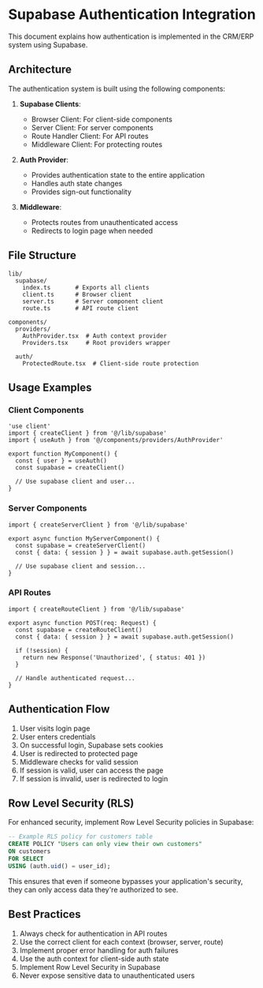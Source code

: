 # Supabase Authentication Integration

This document explains how authentication is implemented in the CRM/ERP system using Supabase.

## Architecture

The authentication system is built using the following components:

1. **Supabase Clients**:
   - Browser Client: For client-side components
   - Server Client: For server components
   - Route Handler Client: For API routes
   - Middleware Client: For protecting routes

2. **Auth Provider**:
   - Provides authentication state to the entire application
   - Handles auth state changes
   - Provides sign-out functionality

3. **Middleware**:
   - Protects routes from unauthenticated access
   - Redirects to login page when needed

## File Structure

```
lib/
  supabase/
    index.ts       # Exports all clients
    client.ts      # Browser client
    server.ts      # Server component client
    route.ts       # API route client

components/
  providers/
    AuthProvider.tsx  # Auth context provider
    Providers.tsx     # Root providers wrapper

  auth/
    ProtectedRoute.tsx  # Client-side route protection
```

## Usage Examples

### Client Components

```tsx
'use client'
import { createClient } from '@/lib/supabase'
import { useAuth } from '@/components/providers/AuthProvider'

export function MyComponent() {
  const { user } = useAuth()
  const supabase = createClient()
  
  // Use supabase client and user...
}
```

### Server Components

```tsx
import { createServerClient } from '@/lib/supabase'

export async function MyServerComponent() {
  const supabase = createServerClient()
  const { data: { session } } = await supabase.auth.getSession()
  
  // Use supabase client and session...
}
```

### API Routes

```tsx
import { createRouteClient } from '@/lib/supabase'

export async function POST(req: Request) {
  const supabase = createRouteClient()
  const { data: { session } } = await supabase.auth.getSession()
  
  if (!session) {
    return new Response('Unauthorized', { status: 401 })
  }
  
  // Handle authenticated request...
}
```

## Authentication Flow

1. User visits login page
2. User enters credentials
3. On successful login, Supabase sets cookies
4. User is redirected to protected page
5. Middleware checks for valid session
6. If session is valid, user can access the page
7. If session is invalid, user is redirected to login

## Row Level Security (RLS)

For enhanced security, implement Row Level Security policies in Supabase:

```sql
-- Example RLS policy for customers table
CREATE POLICY "Users can only view their own customers"
ON customers
FOR SELECT
USING (auth.uid() = user_id);
```

This ensures that even if someone bypasses your application's security, they can only access data they're authorized to see.

## Best Practices

1. Always check for authentication in API routes
2. Use the correct client for each context (browser, server, route)
3. Implement proper error handling for auth failures
4. Use the auth context for client-side auth state
5. Implement Row Level Security in Supabase
6. Never expose sensitive data to unauthenticated users
